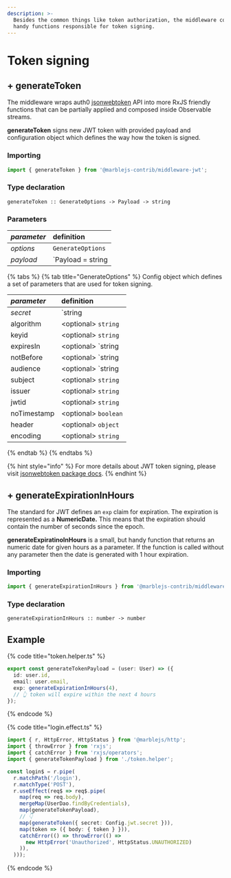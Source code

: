 ```yaml
---
description: >-
  Besides the common things like token authorization, the middleware comes with
  handy functions responsible for token signing.
---
```


# Token signing

## + **generateToken**

The middleware wraps auth0 [jsonwebtoken](https://github.com/auth0/node-jsonwebtoken) API into more RxJS friendly functions that can be partially applied and composed inside Observable streams.

**generateToken** signs new JWT token with provided payload and configuration object which defines the way how the token is signed. 

### Importing

```typescript
import { generateToken } from '@marblejs-contrib/middleware-jwt';
```

### Type declaration

```text
generateToken :: GenerateOptions -> Payload -> string
```

### Parameters

| _parameter_ | definition |
| :--- | :--- |
| _options_ | `GenerateOptions` |
| _payload_ | `Payload = string | object | Buffer` |

{% tabs %}
{% tab title="GenerateOptions" %}
Config object which defines a set of parameters that are used for token signing.

| _parameter_ | definition |
| :--- | :--- |
| _secret_ |  `string | Buffer` |
| algorithm | &lt;optional&gt; `string` |
| keyid | &lt;optional&gt; `string` |
| expiresIn | &lt;optional&gt; `string | number` |
| notBefore | &lt;optional&gt; `string | number` |
| audience | &lt;optional&gt; `string | string[]` |
| subject | &lt;optional&gt; `string` |
| issuer | &lt;optional&gt; `string` |
| jwtid | &lt;optional&gt; `string` |
| noTimestamp | &lt;optional&gt; `boolean` |
| header | &lt;optional&gt; `object` |
| encoding | &lt;optional&gt; `string` |
{% endtab %}
{% endtabs %}

{% hint style="info" %}
For more details about JWT token signing, please visit [jsonwebtoken package docs](https://github.com/auth0/node-jsonwebtoken).
{% endhint %}

## + **generateExpirationInHours**

The standard for JWT defines an `exp` claim for expiration. The expiration is represented as a **NumericDate.** This means that the expiration should contain the number of seconds since the epoch.

**generateExpiratinoInHours** is a small, but handy function that returns an numeric date for given hours as a parameter. If the function is called without any parameter then the date is generated with 1 hour expiration.

### Importing

```typescript
import { generateExpirationInHours } from '@marblejs-contrib/middleware-jwt';
```

### Type declaration

```text
generateExpirationInHours :: number -> number
```

## **Example**

{% code title="token.helper.ts" %}
```typescript
export const generateTokenPayload = (user: User) => ({
  id: user.id,
  email: user.email,
  exp: generateExpirationInHours(4), 
  // 👆 token will expire within the next 4 hours
});
```
{% endcode %}

{% code title="login.effect.ts" %}
```typescript
import { r, HttpError, HttpStatus } from '@marblejs/http';
import { throwError } from 'rxjs';
import { catchError } from 'rxjs/operators';
import { generateTokenPayload } from './token.helper';

const login$ = r.pipe(
  r.matchPath('/login'),
  r.matchType('POST'),
  r.useEffect(req$ => req$.pipe(
    map(req => req.body),
    mergeMap(UserDao.findByCredentials),
    map(generateTokenPayload),
    // 👇
    map(generateToken({ secret: Config.jwt.secret })),
    map(token => ({ body: { token } })),
    catchError(() => throwError(() =>
      new HttpError('Unauthorized', HttpStatus.UNAUTHORIZED)
    )),
  )));
```
{% endcode %}

